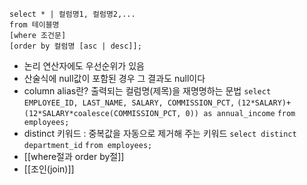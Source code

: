 ```
select * | 컬럼명1, 컬럼명2,...
from 테이블명
[where 조건문]
[order by 컬럼명 [asc | desc]];
```
- 논리 연산자에도 우선순위가 있음
- 산술식에 null값이 포함된 경우 그 결과도 null이다
- column alias란? 출력되는 컬럼명(제목)을 재명명하는 문법
`select EMPLOYEE_ID, LAST_NAME, SALARY, COMMISSION_PCT,` 
	`(12*SALARY)+(12*SALARY*coalesce(COMMISSION_PCT, 0)) as annual_income`
`from employees;`
- distinct 키워드 : 중복값을 자동으로 제거해 주는 키워드
`select distinct department_id`
`from employees;`
- [[where절과 order by절]]
- [[조인(join)]]